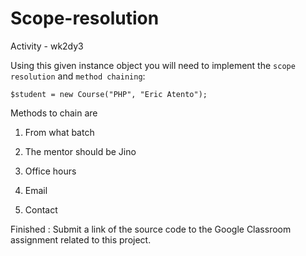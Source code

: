 # Scope-resolution

Activity - wk2dy3

Using this given instance object you will need to implement the `scope resolution` and `method chaining`:

    $student = new Course("PHP", "Eric Atento");

Methods to chain are

1.  From what batch

2.  The mentor should be Jino

3.  Office hours

4.  Email

5.  Contact

Finished : Submit a link of the source code to the Google Classroom assignment related to this project.
